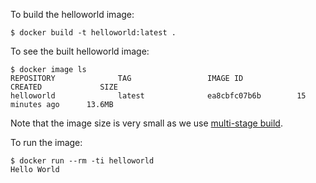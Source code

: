 To build the helloworld image:

```
$ docker build -t helloworld:latest .
``` 

To see the built helloworld image:


``` 
$ docker image ls
REPOSITORY              TAG                 IMAGE ID            CREATED             SIZE
helloworld              latest              ea8cbfc07b6b        15 minutes ago      13.6MB
``` 

Note that the image size is very small as we use [multi-stage build](https://docs.docker.com/develop/develop-images/multistage-build/).

To run the image:
```
$ docker run --rm -ti helloworld
Hello World
```
